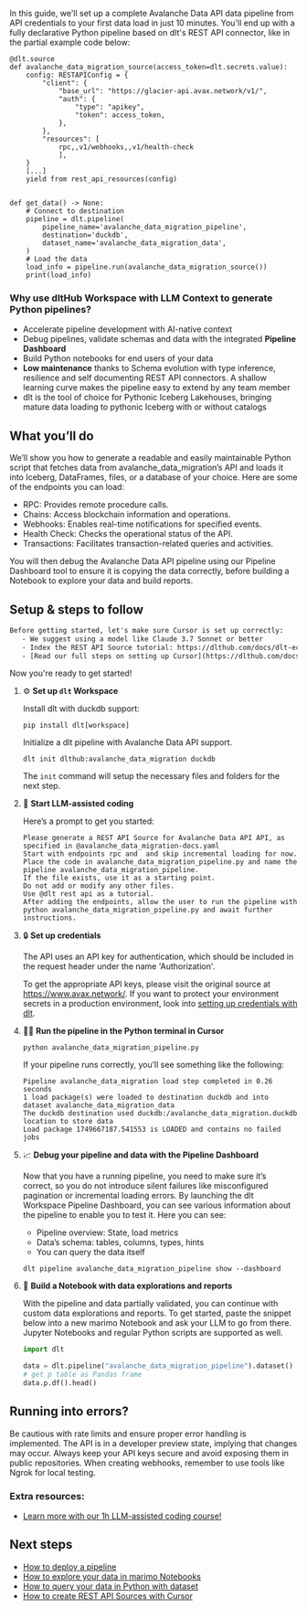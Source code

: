 In this guide, we'll set up a complete Avalanche Data API data pipeline from API credentials to your first data load in just 10 minutes. You'll end up with a fully declarative Python pipeline based on dlt's REST API connector, like in the partial example code below:

```python-outcome
@dlt.source
def avalanche_data_migration_source(access_token=dlt.secrets.value):
    config: RESTAPIConfig = {
        "client": {
            "base_url": "https://glacier-api.avax.network/v1/",
            "auth": {
                "type": "apikey",
                "token": access_token,
            },
        },
        "resources": [
            rpc,,v1/webhooks,,v1/health-check
            ],
    }
    [...]
    yield from rest_api_resources(config)


def get_data() -> None:
    # Connect to destination
    pipeline = dlt.pipeline(
        pipeline_name='avalanche_data_migration_pipeline',
        destination='duckdb',
        dataset_name='avalanche_data_migration_data', 
    )
    # Load the data
    load_info = pipeline.run(avalanche_data_migration_source())
    print(load_info) 
```

### Why use dltHub Workspace with LLM Context to generate Python pipelines?

- Accelerate pipeline development with AI-native context
- Debug pipelines, validate schemas and data with the integrated **Pipeline Dashboard**
- Build Python notebooks for end users of your data
- **Low maintenance** thanks to Schema evolution with type inference, resilience and self documenting REST API connectors. A shallow learning curve makes the pipeline easy to extend by any team member
- dlt is the tool of choice for Pythonic Iceberg Lakehouses, bringing mature data loading to pythonic Iceberg with or without catalogs

## What you’ll do

We’ll show you how to generate a readable and easily maintainable Python script that fetches data from avalanche_data_migration’s API and loads it into Iceberg, DataFrames, files, or a database of your choice. Here are some of the endpoints you can load:

- RPC: Provides remote procedure calls.
- Chains: Access blockchain information and operations.
- Webhooks: Enables real-time notifications for specified events.
- Health Check: Checks the operational status of the API.
- Transactions: Facilitates transaction-related queries and activities.

You will then debug the Avalanche Data API pipeline using our Pipeline Dashboard tool to ensure it is copying the data correctly, before building a Notebook to explore your data and build reports.

## Setup & steps to follow

```default
Before getting started, let's make sure Cursor is set up correctly:
   - We suggest using a model like Claude 3.7 Sonnet or better
   - Index the REST API Source tutorial: https://dlthub.com/docs/dlt-ecosystem/verified-sources/rest_api/ and add it to context as **@dlt rest api**
   - [Read our full steps on setting up Cursor](https://dlthub.com/docs/dlt-ecosystem/llm-tooling/cursor-restapi#23-configuring-cursor-with-documentation)
```

Now you're ready to get started!

1. ⚙️ **Set up `dlt` Workspace**
    
    Install dlt with duckdb support:
    ```shell
    pip install dlt[workspace]
    ```

    Initialize a dlt pipeline with Avalanche Data API support.
    ```shell
    dlt init dlthub:avalanche_data_migration duckdb
    ```

    The `init` command will setup the necessary files and folders for the next step.
    
2. 🤠 **Start LLM-assisted coding**
    
    Here’s a prompt to get you started:
    
    ```prompt
    Please generate a REST API Source for Avalanche Data API API, as specified in @avalanche_data_migration-docs.yaml 
    Start with endpoints rpc and  and skip incremental loading for now. 
    Place the code in avalanche_data_migration_pipeline.py and name the pipeline avalanche_data_migration_pipeline. 
    If the file exists, use it as a starting point. 
    Do not add or modify any other files. 
    Use @dlt rest api as a tutorial. 
    After adding the endpoints, allow the user to run the pipeline with python avalanche_data_migration_pipeline.py and await further instructions.
    ```

    
3. 🔒 **Set up credentials** 
    
    The API uses an API key for authentication, which should be included in the request header under the name 'Authorization'.
    
    To get the appropriate API keys, please visit the original source at https://www.avax.network/.
    If you want to protect your environment secrets in a production environment, look into [setting up credentials with dlt](https://dlthub.com/docs/walkthroughs/add_credentials).
    
4. 🏃‍♀️ **Run the pipeline in the Python terminal in Cursor**
    
    ```shell
    python avalanche_data_migration_pipeline.py
    ```
    
    If your pipeline runs correctly, you’ll see something like the following:
    
    ```shell
    Pipeline avalanche_data_migration load step completed in 0.26 seconds
    1 load package(s) were loaded to destination duckdb and into dataset avalanche_data_migration_data
    The duckdb destination used duckdb:/avalanche_data_migration.duckdb location to store data
    Load package 1749667187.541553 is LOADED and contains no failed jobs
    ```
    
5. 📈 **Debug your pipeline and data with the Pipeline Dashboard**

    Now that you have a running pipeline, you need to make sure it’s correct, so you do not introduce silent failures like misconfigured pagination or incremental loading errors. By launching the dlt Workspace Pipeline Dashboard, you can see various information about the pipeline to enable you to test it. Here you can see:
    - Pipeline overview: State, load metrics
    - Data’s schema: tables, columns, types, hints
    - You can query the data itself
    
    ```shell
    dlt pipeline avalanche_data_migration_pipeline show --dashboard
    ```
    
6. 🐍 **Build a Notebook with data explorations and reports**

    With the pipeline and data partially validated, you can continue with custom data explorations and reports. To get started, paste the snippet below into a new marimo Notebook and ask your LLM to go from there. Jupyter Notebooks and regular Python scripts are supported as well.

    
    ```python
    import dlt

   data = dlt.pipeline("avalanche_data_migration_pipeline").dataset()
   # get p table as Pandas frame
   data.p.df().head()
    ```

## Running into errors?

Be cautious with rate limits and ensure proper error handling is implemented. The API is in a developer preview state, implying that changes may occur. Always keep your API keys secure and avoid exposing them in public repositories. When creating webhooks, remember to use tools like Ngrok for local testing.

### Extra resources:

- [Learn more with our 1h LLM-assisted coding course!](https://www.youtube.com/watch?v=GGid70rnJuM)

## Next steps

- [How to deploy a pipeline](https://dlthub.com/docs/walkthroughs/deploy-a-pipeline)
- [How to explore your data in marimo Notebooks](https://dlthub.com/docs/general-usage/dataset-access/marimo)
- [How to query your data in Python with dataset](https://dlthub.com/docs/general-usage/dataset-access/dataset)
- [How to create REST API Sources with Cursor](https://dlthub.com/docs/dlt-ecosystem/llm-tooling/cursor-restapi)